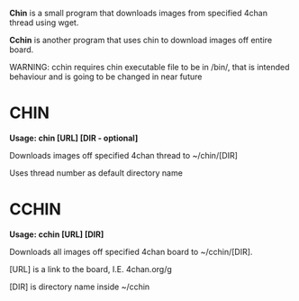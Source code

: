 **Chin** is a small program that downloads images from specified 4chan thread using wget.

**Cchin** is another program that uses chin to download images off entire board.

WARNING: cchin requires chin executable file to be in /bin/, that is intended behaviour and is going to be changed in near future 

CHIN
====
**Usage: chin [URL] [DIR - optional]**

Downloads images off specified 4chan thread to ~/chin/[DIR]

Uses thread number as default directory name

CCHIN
=====
**Usage: cchin [URL] [DIR]**

Downloads all images off specified 4chan board to ~/cchin/[DIR].

[URL] is a link to the board, I.E.  4chan.org/g

[DIR] is directory name inside ~/cchin

